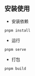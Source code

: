 ## 安装使用

-   安装依赖

```bash
pnpm install
```

-   运行

```bash
pnpm serve
```

-   打包

```bash
pnpm build
```

